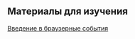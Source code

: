 ## Материалы для изучения

[Введение в браузерные события](https://learn.javascript.ru/introduction-browser-events)


